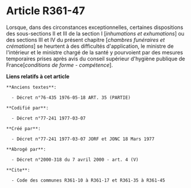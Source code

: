 # Article R361-47

Lorsque, dans des circonstances exceptionnelles, certaines dispositions des sous-sections II et III de la section I
[*inhumations et exhumations*] ou des sections III et IV du présent chapitre [*chambres funéraires et crémations*] se
heurtent à des difficultés d'application, le ministre de l'intérieur et le ministre chargé de la santé y pourvoient par des
mesures temporaires prises après avis du conseil supérieur d'hygiène publique de France[*conditions de forme - compétence*].

**Liens relatifs à cet article**

	**Anciens textes**:

	  - Décret n°76-435 1976-05-18 ART. 35 (PARTIE)

	**Codifié par**:

	  - Décret n°77-241 1977-03-07

	**Créé par**:

	  - Décret n°77-241 1977-03-07 JORF et JONC 18 Mars 1977

	**Abrogé par**:

	  - Décret n°2000-318 du 7 avril 2000 - art. 4 (V)

	**Cite**:

	  - Code des communes R361-10 à R361-17 et R361-35 à R361-45
